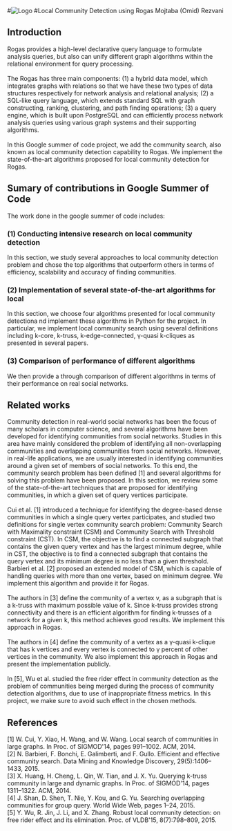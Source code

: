 #![Logo](https://cecs.anu.edu.au/sites/default/files/styles/anu_doublenarrow_440_scale/public/images/rogas-web.jpg?itok=JfEfhc1_)
#Local Community Detection using Rogas
Mojtaba (Omid) Rezvani

## Introduction
Rogas provides a high-level declarative query language to 
formulate analysis queries, but also can unify different graph algorithms 
within the relational environment for query processing.
<br>
<br>
The Rogas has three main components: (1) a hybrid data model, which 
integrates graphs with relations so that we have these two types of data 
structures respectively for network analysis and relational analysis; 
(2) a SQL-like query language, which extends standard SQL with 
graph constructing, ranking, clustering, and path finding operations; 
(3) a query engine, which is built upon PostgreSQL and can efficiently 
process network analysis queries using various graph systems and 
their supporting algorithms.
<br>
<br>
In this Google summer of code project, we add the community search, also 
known as local community detection capability to Rogas. We implement the 
state-of-the-art algorithms proposed for local community detection for 
Rogas.


## Sumary of contributions in Google Summer of Code
The work done in the google summer of code includes: 
### (1) Conducting intensive research on local community detection
In this section, we study several approaches to local community
detection problem and chose the top algorithms that outperform others
in terms of efficiency, scalability and accuracy of finding communities.
### (2) Implementation of several state-of-the-art algorithms for local
In this section, we choose four algorithms presented for local community
detectiona nd implement these algorithms in Python for the project. In
particular, we implement local community search using several definitions
including k-core, k-truss, k-edge-connected, &gamma;-quasi k-cliques as
presented in several papers.
### (3) Comparison of performance of different algorithms
We then provide a through comparison of different algorithms in terms
of their performance on real social networks.

## Related works
Community detection in real-world social networks has been the focus of 
many scholars in computer science, and several algorithms have been 
developed for identifying communities from social networks. Studies in this 
area have mainly considered the problem of identifying all non-overlapping 
communities and overlapping communities from social networks. However, in 
real-life applications, we are usually interested in identifying communities 
around a given set of members of social networks. To this end, the community 
search problem has been defined [1] and several algorithms for solving this 
problem have been proposed. In this section, we review some of the 
state-of-the-art techniques that are proposed for identifying communities, 
in which a given set of query vertices participate.
<br><br>
Cui et al. [1] introduced a technique for identifying the 
degree-based dense communities in which a single query vertex participates, and 
studied two definitions for single vertex community search problem: Community 
Search with Maximality constraint (CSM) and Community Search with Threshold 
constraint (CST). In CSM, the objective is to find a connected subgraph that 
contains the given query vertex and has the largest minimum degree, while in CST, 
the objective is to find a connected subgraph that contains the query vertex and 
its minimum degree is no less than a given threshold. Barbieri et 
al. [2] proposed an extended model of CSM, which is 
capable of handling queries with more than one vertex, based on minimum degree. 
We implement this algorithm and provide it for Rogas.
<br><br>
The authors in [3] define the community of a vertex v, as a subgraph that is
a k-truss with maximum possible value of k. Since k-truss provides strong
connectivity and there is an efficient algorithm for finding k-trusses of a
network for a given k, this method achieves good results. We implement this
approach in Rogas.
<br><br>
The authors in [4] define the community of a vertex as a &gamma;-quasi k-clique
that has k vertices and every vertex is connected to &gamma; percent of other
vertices in the community. We also implement this approach in Rogas and present
the implementation publicly.
<br><br>
In [5], Wu et al. studied the free rider effect in community 
detection as the problem of communities being merged during the process of 
community detection algorithms, due to use of inappropriate fitness metrics. 
In this project, we make sure to avoid such effect in the chosen methods.


## References
[1] W. Cui, Y. Xiao, H. Wang, and W. Wang. Local search of communities in large graphs. In Proc. of SIGMOD'14, pages 991–1002. ACM, 2014.
<br>
[2] N. Barbieri, F. Bonchi, E. Galimberti, and F. Gullo. Efficient and effective community search. Data Mining and Knowledge Discovery, 29(5):1406–1433, 2015.
<br>
[3] X. Huang, H. Cheng, L. Qin, W. Tian, and J. X. Yu. Querying k-truss community in large and dynamic graphs. In Proc. of SIGMOD'14, pages 1311–1322. ACM, 2014.
<br>
[4] J. Shan, D. Shen, T. Nie, Y. Kou, and G. Yu. Searching overlapping communities for group query. World Wide Web, pages 1–24, 2015.
<br>
[5] Y. Wu, R. Jin, J. Li, and X. Zhang. Robust local community detection: on free rider effect and its elimination. Proc. of VLDB'15, 8(7):798–809, 2015.



